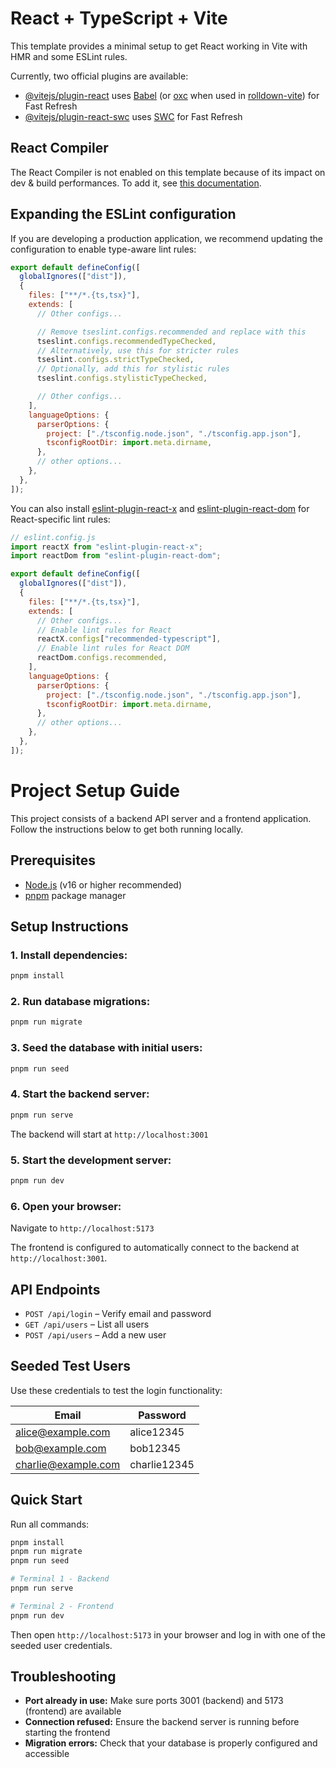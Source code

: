 # React + TypeScript + Vite

This template provides a minimal setup to get React working in Vite with HMR and some ESLint rules.

Currently, two official plugins are available:

- [@vitejs/plugin-react](https://github.com/vitejs/vite-plugin-react/blob/main/packages/plugin-react) uses [Babel](https://babeljs.io/) (or [oxc](https://oxc.rs) when used in [rolldown-vite](https://vite.dev/guide/rolldown)) for Fast Refresh
- [@vitejs/plugin-react-swc](https://github.com/vitejs/vite-plugin-react/blob/main/packages/plugin-react-swc) uses [SWC](https://swc.rs/) for Fast Refresh

## React Compiler

The React Compiler is not enabled on this template because of its impact on dev & build performances. To add it, see [this documentation](https://react.dev/learn/react-compiler/installation).

## Expanding the ESLint configuration

If you are developing a production application, we recommend updating the configuration to enable type-aware lint rules:

```js
export default defineConfig([
  globalIgnores(["dist"]),
  {
    files: ["**/*.{ts,tsx}"],
    extends: [
      // Other configs...

      // Remove tseslint.configs.recommended and replace with this
      tseslint.configs.recommendedTypeChecked,
      // Alternatively, use this for stricter rules
      tseslint.configs.strictTypeChecked,
      // Optionally, add this for stylistic rules
      tseslint.configs.stylisticTypeChecked,

      // Other configs...
    ],
    languageOptions: {
      parserOptions: {
        project: ["./tsconfig.node.json", "./tsconfig.app.json"],
        tsconfigRootDir: import.meta.dirname,
      },
      // other options...
    },
  },
]);
```

You can also install [eslint-plugin-react-x](https://github.com/Rel1cx/eslint-react/tree/main/packages/plugins/eslint-plugin-react-x) and [eslint-plugin-react-dom](https://github.com/Rel1cx/eslint-react/tree/main/packages/plugins/eslint-plugin-react-dom) for React-specific lint rules:

```js
// eslint.config.js
import reactX from "eslint-plugin-react-x";
import reactDom from "eslint-plugin-react-dom";

export default defineConfig([
  globalIgnores(["dist"]),
  {
    files: ["**/*.{ts,tsx}"],
    extends: [
      // Other configs...
      // Enable lint rules for React
      reactX.configs["recommended-typescript"],
      // Enable lint rules for React DOM
      reactDom.configs.recommended,
    ],
    languageOptions: {
      parserOptions: {
        project: ["./tsconfig.node.json", "./tsconfig.app.json"],
        tsconfigRootDir: import.meta.dirname,
      },
      // other options...
    },
  },
]);
```

# Project Setup Guide

This project consists of a backend API server and a frontend application. Follow the instructions below to get both running locally.

## Prerequisites

- [Node.js](https://nodejs.org/) (v16 or higher recommended)
- [pnpm](https://pnpm.io/) package manager

## Setup Instructions

### 1. Install dependencies:

```bash
pnpm install
```

### 2. Run database migrations:

```bash
pnpm run migrate
```

### 3. Seed the database with initial users:

```bash
pnpm run seed
```

### 4. Start the backend server:

```bash
pnpm run serve
```

The backend will start at `http://localhost:3001`

### 5. Start the development server:

```bash
pnpm run dev
```

### 6. Open your browser:

Navigate to `http://localhost:5173`

The frontend is configured to automatically connect to the backend at `http://localhost:3001`.

## API Endpoints

- `POST /api/login` – Verify email and password
- `GET /api/users` – List all users
- `POST /api/users` – Add a new user

## Seeded Test Users

Use these credentials to test the login functionality:

| Email               | Password     |
| ------------------- | ------------ |
| alice@example.com   | alice12345   |
| bob@example.com     | bob12345     |
| charlie@example.com | charlie12345 |

## Quick Start

Run all commands:

```bash
pnpm install
pnpm run migrate
pnpm run seed

# Terminal 1 - Backend
pnpm run serve

# Terminal 2 - Frontend
pnpm run dev
```

Then open `http://localhost:5173` in your browser and log in with one of the seeded user credentials.

## Troubleshooting

- **Port already in use:** Make sure ports 3001 (backend) and 5173 (frontend) are available
- **Connection refused:** Ensure the backend server is running before starting the frontend
- **Migration errors:** Check that your database is properly configured and accessible
